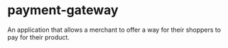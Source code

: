 # payment-gateway
An application that allows a merchant to offer a way for their shoppers to pay for their product.
